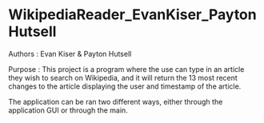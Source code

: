 # WikipediaReader_EvanKiser_PaytonHutsell
Authors : Evan Kiser & Payton Hutsell

Purpose : This project is a program where the 
use can type in an article they wish to search on 
Wikipedia, and it will return the 13 most recent changes 
to the article displaying the user and timestamp of the article.

The application can be ran two different ways, either through the application GUI or through the main.
